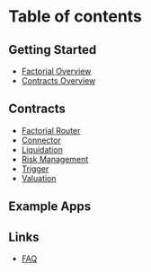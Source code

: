 # Table of contents

## Getting Started

* [Factorial Overview](README.md)
* [Contracts Overview](getting-started/contracts-overview.md)

<!-- ## Ecosystem and Tokenomics
* [Ecosystem and Tokenomics](ecosystem/tokenomics.md) -->

## Contracts

* [Factorial Router](contracts/factorial-router.md)
* [Connector](contracts/connector.md)
* [Liquidation](contracts/liquidation.md)
* [Risk Management](contracts/risk.md)
* [Trigger](contracts/trigger.md)
* [Valuation](contracts/valuation.md)

## Example Apps

## Links

* [FAQ](faq.md)
